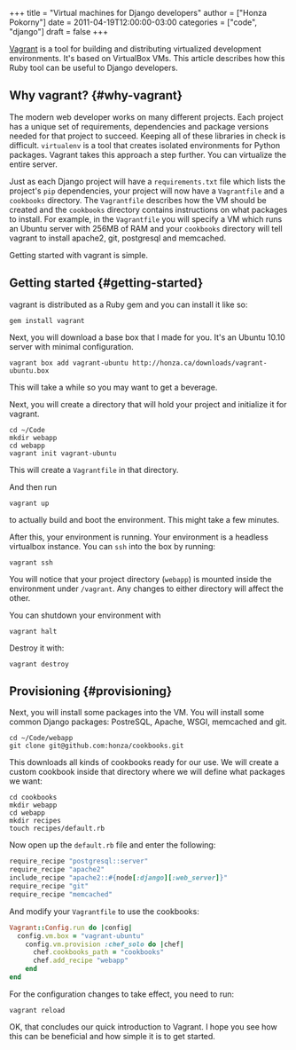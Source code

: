 +++
title = "Virtual machines for Django developers"
author = ["Honza Pokorny"]
date = 2011-04-19T12:00:00-03:00
categories = ["code", "django"]
draft = false
+++

[Vagrant](http://vagrantup.com) is a tool for building and distributing virtualized
development environments. It's based on VirtualBox VMs. This article describes
how this Ruby tool can be useful to Django developers.

## Why vagrant? {#why-vagrant}

The modern web developer works on many different projects. Each project has a
unique set of requirements, dependencies and package versions needed for that
project to succeed. Keeping all of these libraries in check is difficult.
`virtualenv` is a tool that creates isolated environments for Python
packages. Vagrant takes this approach a step further. You can virtualize the
entire server.

Just as each Django project will have a `requirements.txt` file which lists
the project's `pip` dependencies, your project will now have a
`Vagrantfile` and a `cookbooks` directory. The `Vagrantfile` describes
how the VM should be created and the `cookbooks` directory contains
instructions on what packages to install. For example, in the `Vagrantfile`
you will specify a VM which runs an Ubuntu server with 256MB of RAM and your
`cookbooks` directory will tell vagrant to install apache2, git, postgresql
and memcached.

Getting started with vagrant is simple.

## Getting started {#getting-started}

vagrant is distributed as a Ruby gem and you can install it like so:

```console
gem install vagrant
```

Next, you will download a base box that I made for you. It's an Ubuntu 10.10
server with minimal configuration.

```console
vagrant box add vagrant-ubuntu http://honza.ca/downloads/vagrant-ubuntu.box
```

This will take a while so you may want to get a beverage.

Next, you will create a directory that will hold your project and initialize it
for vagrant.

```console
cd ~/Code
mkdir webapp
cd webapp
vagrant init vagrant-ubuntu
```

This will create a `Vagrantfile` in that directory.

And then run

```console
vagrant up
```

to actually build and boot the environment. This might take a few minutes.

After this, your environment is running. Your environment is a headless
virtualbox instance. You can `ssh` into the box by running:

```console
vagrant ssh
```

You will notice that your project directory (`webapp`) is mounted inside the
environment under `/vagrant`. Any changes to either directory will affect the
other.

You can shutdown your environment with

```console
vagrant halt
```

Destroy it with:

```console
vagrant destroy
```

## Provisioning {#provisioning}

Next, you will install some packages into the VM. You will install some common
Django packages: PostreSQL, Apache, WSGI, memcached and git.

```console
cd ~/Code/webapp
git clone git@github.com:honza/cookbooks.git
```

This downloads all kinds of cookbooks ready for our use. We will create a
custom cookbook inside that directory where we will define what packages we
want:

```console
cd cookbooks
mkdir webapp
cd webapp
mkdir recipes
touch recipes/default.rb
```

Now open up the `default.rb` file and enter the following:

```ruby
require_recipe "postgresql::server"
require_recipe "apache2"
include_recipe "apache2::#{node[:django][:web_server]}"
require_recipe "git"
require_recipe "memcached"
```

And modify your `Vagrantfile` to use the cookbooks:

```ruby
Vagrant::Config.run do |config|
  config.vm.box = "vagrant-ubuntu"
    config.vm.provision :chef_solo do |chef|
      chef.cookbooks_path = "cookbooks"
      chef.add_recipe "webapp"
    end
end
```

For the configuration changes to take effect, you need to run:

```console
vagrant reload
```

OK, that concludes our quick introduction to Vagrant. I hope you see how this
can be beneficial and how simple it is to get started.
